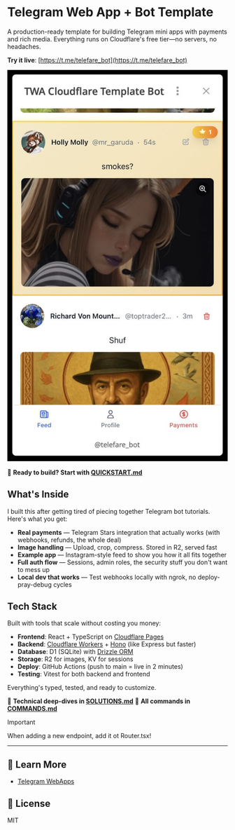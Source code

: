 # Telegram Web App + Bot Template

A production-ready template for building Telegram mini apps with payments and rich media. Everything runs on Cloudflare's free tier—no servers, no headaches.

**Try it live**: [https://t.me/telefare_bot](https://t.me/telefare_bot)

![App Screenshot](docs/images/app_screenshot.jpg)

📖 **Ready to build? Start with [QUICKSTART.md](docs/QUICKSTART.md)**



## What's Inside

I built this after getting tired of piecing together Telegram bot tutorials. Here's what you get:

- **Real payments** — Telegram Stars integration that actually works (with webhooks, refunds, the whole deal)
- **Image handling** — Upload, crop, compress. Stored in R2, served fast
- **Example app** — Instagram-style feed to show you how it all fits together
- **Full auth flow** — Sessions, admin roles, the security stuff you don't want to mess up
- **Local dev that works** — Test webhooks locally with ngrok, no deploy-pray-debug cycles

## Tech Stack

Built with tools that scale without costing you money:

- **Frontend**: React + TypeScript on [Cloudflare Pages](https://developers.cloudflare.com/pages/)
- **Backend**: [Cloudflare Workers](https://developers.cloudflare.com/workers/) + [Hono](https://hono.dev/) (like Express but faster)
- **Database**: D1 (SQLite) with [Drizzle ORM](https://orm.drizzle.team/)
- **Storage**: R2 for images, KV for sessions
- **Deploy**: GitHub Actions (push to main = live in 2 minutes)
- **Testing**: Vitest for both backend and frontend

Everything's typed, tested, and ready to customize.

📖 **Technical deep-dives in [SOLUTIONS.md](docs/SOLUTIONS.md)**
📖 **All commands in [COMMANDS.md](docs/COMMANDS.md)**




> [!IMPORTANT]
> When adding a new endpoint, add it ot Router.tsx!

--- 

## 📖 Learn More

- [Telegram WebApps](https://core.telegram.org/bots/webapps)



## 📄 License

MIT

